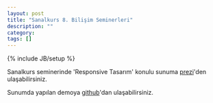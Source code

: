 ```yaml
---
layout: post
title: "Sanalkurs 8. Bilişim Seminerleri"
description: ""
category:
tags: []
---
```

{% include JB/setup %}

Sanalkurs seminerinde 'Responsive Tasarım' konulu sunuma [prezi](http://prezi.com/f4ylr3cb1h1d)'den ulaşabilirsiniz.

Sunumda yapılan demoya [github](http://github.com/dbtek/responsivity)'dan ulaşabilirsiniz.
